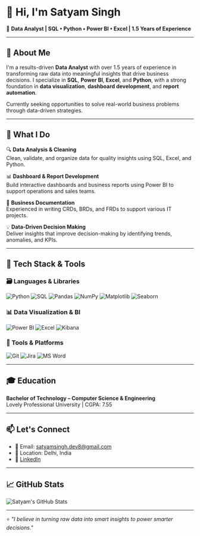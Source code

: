 # 👋 Hi, I'm Satyam Singh

🎯 **Data Analyst | SQL • Python • Power BI • Excel | 1.5 Years of Experience**

---

## 🧠 About Me

I'm a results-driven **Data Analyst** with over 1.5 years of experience in transforming raw data into meaningful insights that drive business decisions. I specialize in **SQL**, **Power BI**, **Excel**, and **Python**, with a strong foundation in **data visualization**, **dashboard development**, and **report automation**.

Currently seeking opportunities to solve real-world business problems through data-driven strategies.

---

## 🚀 What I Do

🔍 **Data Analysis & Cleaning**  
Clean, validate, and organize data for quality insights using SQL, Excel, and Python.

📊 **Dashboard & Report Development**  
Build interactive dashboards and business reports using Power BI to support operations and sales teams.

🧩 **Business Documentation**  
Experienced in writing CRDs, BRDs, and FRDs to support various IT projects.

💡 **Data-Driven Decision Making**  
Deliver insights that improve decision-making by identifying trends, anomalies, and KPIs.

---

## 🔧 Tech Stack & Tools

### 🗃️ Languages & Libraries

![Python](https://img.shields.io/badge/-Python-3776AB?style=for-the-badge&logo=python&logoColor=white)
![SQL](https://img.shields.io/badge/-SQL-4479A1?style=for-the-badge&logo=postgresql&logoColor=white)
![Pandas](https://img.shields.io/badge/-Pandas-150458?style=for-the-badge&logo=pandas&logoColor=white)
![NumPy](https://img.shields.io/badge/-NumPy-013243?style=for-the-badge&logo=numpy&logoColor=white)
![Matplotlib](https://img.shields.io/badge/-Matplotlib-11557C?style=for-the-badge&logo=matplotlib&logoColor=white)
![Seaborn](https://img.shields.io/badge/-Seaborn-006699?style=for-the-badge)

### 📊 Data Visualization & BI

![Power BI](https://img.shields.io/badge/-Power_BI-F2C811?style=for-the-badge&logo=powerbi&logoColor=black)
![Excel](https://img.shields.io/badge/-Excel-217346?style=for-the-badge&logo=microsoft-excel&logoColor=white)
![Kibana](https://img.shields.io/badge/-Kibana-E8478B?style=for-the-badge&logo=elastic&logoColor=white)

### 🧰 Tools & Platforms

![Git](https://img.shields.io/badge/-Git-F05033?style=for-the-badge&logo=git&logoColor=white)
![Jira](https://img.shields.io/badge/-Jira-0052CC?style=for-the-badge&logo=jira&logoColor=white)
![MS Word](https://img.shields.io/badge/-MS_Word-2B579A?style=for-the-badge&logo=microsoft-word&logoColor=white)

---

## 🎓 Education

**Bachelor of Technology – Computer Science & Engineering**  
Lovely Professional University | CGPA: 7.55

---

## 📫 Let's Connect

- 📧 Email: [satyamsingh.dev8@gmail.com](mailto:satyamsingh.dev8@gmail.com)
- 📍 Location: Delhi, India
- 💼 [LinkedIn](https://www.linkedin.com/in/satyamsingh1812)

---

## 📈 GitHub Stats

![Satyam's GitHub Stats](https://github-readme-stats.vercel.app/api?username=satyamsingh1812&show_icons=true&theme=default)

---

⭐ _"I believe in turning raw data into smart insights to power smarter decisions."_  
